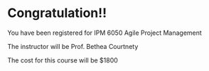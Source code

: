 # Congratulation!! 
You have been registered for IPM 6050 Agile Project Management	

The instructor will be	Prof. Bethea Courtnety	

The cost for this course will be $1800
